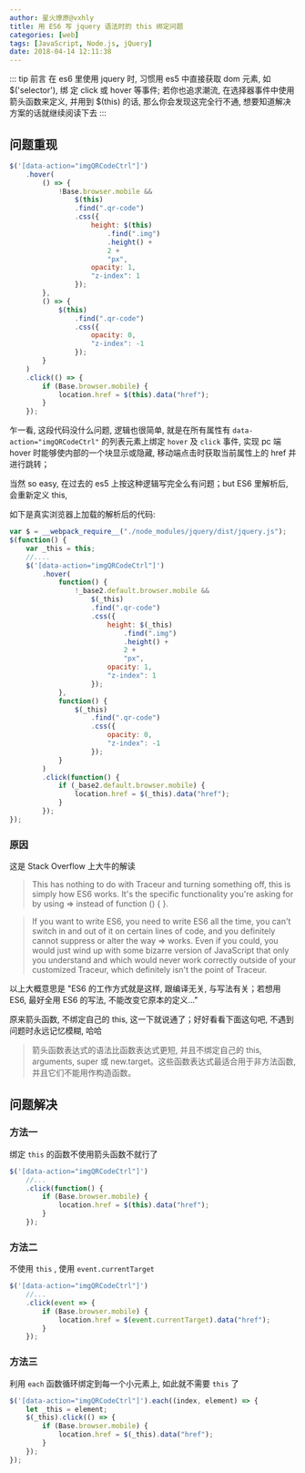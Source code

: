```yaml
---
author: 星火燎原@vxhly
title: 用 ES6 写 jquery 语法时的 this 绑定问题
categories: [web]
tags: [JavaScript, Node.js, jQuery]
date: 2018-04-14 12:11:38
---
```


::: tip 前言
在 es6 里使用 jquery 时, 习惯用 es5 中直接获取 dom 元素, 如 $('selector'), 绑 定 click 或 hover 等事件; 若你也追求潮流, 在选择器事件中使用箭头函数来定义, 并用到 $(this) 的话, 那么你会发现这完全行不通, 想要知道解决方案的话就继续阅读下去
:::
<!-- more -->

## 问题重现

``` javascript
$('[data-action="imgQRCodeCtrl"]')
    .hover(
        () => {
            !Base.browser.mobile &&
                $(this)
                .find(".qr-code")
                .css({
                    height: $(this)
                        .find(".img")
                        .height() +
                        2 +
                        "px",
                    opacity: 1,
                    "z-index": 1
                });
        },
        () => {
            $(this)
                .find(".qr-code")
                .css({
                    opacity: 0,
                    "z-index": -1
                });
        }
    )
    .click(() => {
        if (Base.browser.mobile) {
            location.href = $(this).data("href");
        }
    });
```

乍一看, 这段代码没什么问题, 逻辑也很简单, 就是在所有属性有 `data-action="imgQRCodeCtrl"` 的列表元素上绑定 `hover` 及 `click` 事件, 实现 pc 端 hover 时能够使内部的一个块显示或隐藏, 移动端点击时获取当前属性上的 href 并进行跳转；

当然 so easy, 在过去的 es5 上按这种逻辑写完全么有问题；but ES6 里解析后, 会重新定义 this, 

如下是真实浏览器上加载的解析后的代码: 

``` javascript
var $ = __webpack_require__("./node_modules/jquery/dist/jquery.js");
$(function() {
    var _this = this;
    //....
    $('[data-action="imgQRCodeCtrl"]')
        .hover(
            function() {
                !_base2.default.browser.mobile &&
                    $(_this)
                    .find(".qr-code")
                    .css({
                        height: $(_this)
                            .find(".img")
                            .height() +
                            2 +
                            "px",
                        opacity: 1,
                        "z-index": 1
                    });
            },
            function() {
                $(_this)
                    .find(".qr-code")
                    .css({
                        opacity: 0,
                        "z-index": -1
                    });
            }
        )
        .click(function() {
            if (_base2.default.browser.mobile) {
                location.href = $(_this).data("href");
            }
        });
});
```

### 原因

这是 Stack Overflow 上大牛的解读

> This has nothing to do with Traceur and turning something off, this is simply how ES6 works. It's the specific functionality you're asking for by using => instead of function () { }.

> If you want to write ES6, you need to write ES6 all the time, you can't switch in and out of it on certain lines of code, and you definitely cannot suppress or alter the way => works. Even if you could, you would just wind up with some bizarre version of JavaScript that only you understand and which would never work correctly outside of your customized Traceur, which definitely isn't the point of Traceur.

以上大概意思是 "ES6 的工作方式就是这样, 跟编译无关, 与写法有关；若想用 ES6, 最好全用 ES6 的写法, 不能改变它原本的定义..."

原来箭头函数, 不绑定自己的 this, 这一下就说通了；好好看看下面这句吧, 不遇到问题时永远记忆模糊, 哈哈

> 箭头函数表达式的语法比函数表达式更短, 并且不绑定自己的 this, arguments, super 或 new.target。这些函数表达式最适合用于非方法函数, 并且它们不能用作构造函数。

## 问题解决

### 方法一

绑定 `this` 的函数不使用箭头函数不就行了

``` javascript
$('[data-action="imgQRCodeCtrl"]')
    //...
    .click(function() {
        if (Base.browser.mobile) {
            location.href = $(this).data("href");
        }
    });
```

### 方法二

不使用 `this` , 使用 `event.currentTarget` 

``` javascript
$('[data-action="imgQRCodeCtrl"]')
    //...
    .click(event => {
        if (Base.browser.mobile) {
            location.href = $(event.currentTarget).data("href");
        }
    });
```

### 方法三

利用 `each` 函数循环绑定到每一个小元素上, 如此就不需要 `this` 了

``` javascript
$('[data-action="imgQRCodeCtrl"]').each((index, element) => {
    let _this = element;
    $(_this).click(() => {
        if (Base.browser.mobile) {
            location.href = $(_this).data("href");
        }
    });
});
```

